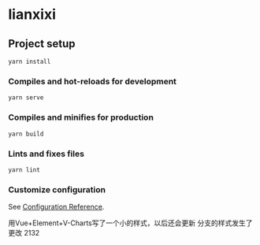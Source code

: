 # lianxixi

## Project setup
```
yarn install
```

### Compiles and hot-reloads for development
```
yarn serve
```

### Compiles and minifies for production
```
yarn build
```

### Lints and fixes files
```
yarn lint
```

### Customize configuration
See [Configuration Reference](https://cli.vuejs.org/config/).

用Vue+Element+V-Charts写了一个小的样式，以后还会更新
分支的样式发生了更改
2132